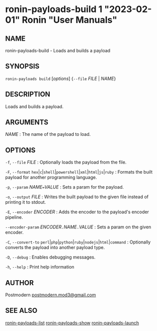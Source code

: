 # ronin-payloads-build 1 "2023-02-01" Ronin "User Manuals"

## NAME

ronin-payloads-build - Loads and builds a payload

## SYNOPSIS

`ronin-payloads build` [*options*] {`--file` *FILE* \| *NAME*}

## DESCRIPTION

Loads and builds a payload.

## ARGUMENTS

*NAME*
: The name of the payload to load.

## OPTIONS

`-f`, `--file` *FILE*
: Optionally loads the payload from the file.

`-F`, `--format` `hex`\|`c`\|`shell`\|`powershell`\|`xml`\|`html`\|`js`\|`ruby`
: Formats the built payload for another programming language.

`-p`, `--param` *NAME*`=`*VALUE*
: Sets a param for the payload.

`-o`, `--output` *FILE*
: Writes the built payload to the given file instead of printing it to stdout.

`-E`, `--encoder` *ENCODER*
: Adds the encoder to the payload's encoder pipeline.

`--encoder-param` *ENCODER*`.`*NAME*`.`*VALUE*
: Sets a param on the given encoder.

`-C`, `--convert-to` `perl`|`php`|`python`|`ruby`|`nodejs`|`html`|`command`
: Optionally converts the payload into another payload type.

`-D`, `--debug`
: Enables debugging messages.

`-h`, `--help`
: Print help information

## AUTHOR

Postmodern <postmodern.mod3@gmail.com>

## SEE ALSO

[ronin-payloads-list](ronin-payloads-list.1.md) [ronin-payloads-show](ronin-payloads-show.1.md) [ronin-payloads-launch](ronin-payloads-launch.1.md)
